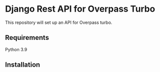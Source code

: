 # Django Rest API for Overpass Turbo
This repository will set up an API for Overpass turbo.

## Requirements
Python 3.9

## Installation
